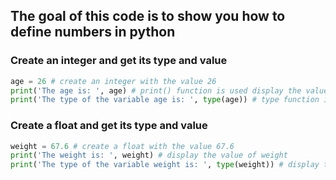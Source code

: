 ## The goal of this code is to show you how to define numbers in python

### Create an integer and get its type and value
``` python
age = 26 # create an integer with the value 26
print('The age is: ', age) # print() function is used display the value of age
print('The type of the variable age is: ', type(age)) # type function is used to display the type of variable age
```
### Create a float and get its type and value
``` python
weight = 67.6 # create a float with the value 67.6
print('The weight is: ', weight) # display the value of weight
print('The type of the variable weight is: ', type(weight)) # display the type of variable weight
```
